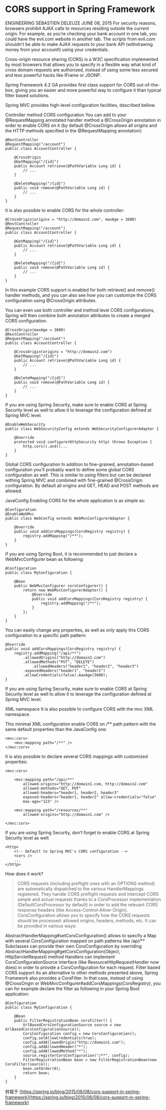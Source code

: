 # CORS support in Spring Framework
<authorAndTime dateTime='2018-05-21 15:08:11'/>


 ENGINEERING   SÉBASTIEN DELEUZE   JUNE 08, 2015
For security reasons, browsers prohibit AJAX calls to resources residing outside the current origin. For example, as you’re checking your bank account in one tab, you could have the evil.com website in another tab. The scripts from evil.com shouldn’t be able to make AJAX requests to your bank API (withdrawing money from your account!) using your credentials.

Cross-origin resource sharing (CORS) is a W3C specification implemented by most browsers that allows you to specify in a flexible way what kind of cross domain requests are authorized, instead of using some less secured and less powerful hacks like IFrame or JSONP.

Spring Framework 4.2 GA provides first class support for CORS out-of-the-box, giving you an easier and more powerful way to configure it than typical filter based solutions.

Spring MVC provides high-level configuration facilities, described bellow.

Controller method CORS configuration
You can add to your @RequestMapping annotated handler method a @CrossOrigin annotation in order to enable CORS on it (by default @CrossOrigin allows all origins and the HTTP methods specified in the @RequestMapping annotation):
```
@RestController
@RequestMapping("/account")
public class AccountController {

	@CrossOrigin
	@GetMapping("/{id}")
	public Account retrieve(@PathVariable Long id) {
		// ...
	}

	@DeleteMapping("/{id}")
	public void remove(@PathVariable Long id) {
		// ...
	}
}
```
It is also possible to enable CORS for the whole controller:
```
@CrossOrigin(origins = "http://domain2.com", maxAge = 3600)
@RestController
@RequestMapping("/account")
public class AccountController {

	@GetMapping("/{id}")
	public Account retrieve(@PathVariable Long id) {
		// ...
	}

	@DeleteMapping("/{id}")
	public void remove(@PathVariable Long id) {
		// ...
	}
}
```
In this example CORS support is enabled for both retrieve() and remove() handler methods, and you can also see how you can customize the CORS configuration using @CrossOrigin attributes.

You can even use both controller and method level CORS configurations, Spring will then combine both annotation attributes to create a merged CORS configuration.
```
@CrossOrigin(maxAge = 3600)
@RestController
@RequestMapping("/account")
public class AccountController {

	@CrossOrigin(origins = "http://domain2.com")
	@GetMapping("/{id}")
	public Account retrieve(@PathVariable Long id) {
		// ...
	}

	@DeleteMapping("/{id}")
	public void remove(@PathVariable Long id) {
		// ...
	}
}
```
If you are using Spring Security, make sure to enable CORS at Spring Security level as well to allow it to leverage the configuration defined at Spring MVC level.
```
@EnableWebSecurity
public class WebSecurityConfig extends WebSecurityConfigurerAdapter {

	@Override
	protected void configure(HttpSecurity http) throws Exception {
		http.cors().and()...
	}
}
```
Global CORS configuration
In addition to fine-grained, annotation-based configuration you’ll probably want to define some global CORS configuration as well. This is similar to using filters but can be declared withing Spring MVC and combined with fine-grained @CrossOrigin configuration. By default all origins and GET, HEAD and POST methods are allowed.

JavaConfig
Enabling CORS for the whole application is as simple as:
```
@Configuration
@EnableWebMvc
public class WebConfig extends WebMvcConfigurerAdapter {

	@Override
	public void addCorsMappings(CorsRegistry registry) {
		registry.addMapping("/**");
	}
}
```
If you are using Spring Boot, it is recommended to just declare a WebMvcConfigurer bean as following:
```
@Configuration
public class MyConfiguration {

    @Bean
    public WebMvcConfigurer corsConfigurer() {
        return new WebMvcConfigurerAdapter() {
            @Override
            public void addCorsMappings(CorsRegistry registry) {
                registry.addMapping("/**");
            }
        };
    }
}
```
You can easily change any properties, as well as only apply this CORS configuration to a specific path pattern:
```
@Override
public void addCorsMappings(CorsRegistry registry) {
	registry.addMapping("/api/**")
		.allowedOrigins("http://domain2.com")
		.allowedMethods("PUT", "DELETE")
			.allowedHeaders("header1", "header2", "header3")
		.exposedHeaders("header1", "header2")
		.allowCredentials(false).maxAge(3600);
}
```
If you are using Spring Security, make sure to enable CORS at Spring Security level as well to allow it to leverage the configuration defined at Spring MVC level.

XML namespace
It is also possible to configure CORS with the mvc XML namespace.

This minimal XML configuration enable CORS on /** path pattern with the same default properties than the JavaConfig one:
```
<mvc:cors>
	<mvc:mapping path="/**" />
</mvc:cors>
```
It is also possible to declare several CORS mappings with customized properties:
```
<mvc:cors>

	<mvc:mapping path="/api/**"
		allowed-origins="http://domain1.com, http://domain2.com"
		allowed-methods="GET, PUT"
		allowed-headers="header1, header2, header3"
		exposed-headers="header1, header2" allow-credentials="false"
		max-age="123" />

	<mvc:mapping path="/resources/**"
		allowed-origins="http://domain1.com" />

</mvc:cors>
```
If you are using Spring Security, don’t forget to enable CORS at Spring Security level as well:
```
<http>
	<!-- Default to Spring MVC's CORS configuration -->
	<cors />
	...
</http>
```
How does it work?
> CORS requests (including preflight ones with an OPTIONS method) are automatically dispatched to the various HandlerMappings registered. They handle CORS preflight requests and intercept CORS simple and actual requests thanks to a CorsProcessor implementation (DefaultCorsProcessor by default) in order to add the relevant CORS response headers (like Access-Control-Allow-Origin). CorsConfiguration allows you to specify how the CORS requests should be processed: allowed origins, headers, methods, etc. It can be provided in various ways:

AbstractHandlerMapping#setCorsConfiguration() allows to specify a Map with several CorsConfiguration mapped on path patterns like /api/**
Subclasses can provide their own CorsConfiguration by overriding AbstractHandlerMapping#getCorsConfiguration(Object, HttpServletRequest) method
Handlers can implement CorsConfigurationSource interface (like ResourceHttpRequestHandler now does) in order to provide a CorsConfiguration for each request.
Filter based CORS support
As an alternative to other methods presented above, Spring Framework also provides a CorsFilter. In that case, instead of using @CrossOrigin or WebMvcConfigurer#addCorsMappings(CorsRegistry), you can for example declare the filter as following in your Spring Boot application:
```
@Configuration
public class MyConfiguration {

	@Bean
	public FilterRegistrationBean corsFilter() {
		UrlBasedCorsConfigurationSource source = new UrlBasedCorsConfigurationSource();
		CorsConfiguration config = new CorsConfiguration();
		config.setAllowCredentials(true);
		config.addAllowedOrigin("http://domain1.com");
		config.addAllowedHeader("*");
		config.addAllowedMethod("*");
		source.registerCorsConfiguration("/**", config);
		FilterRegistrationBean bean = new FilterRegistrationBean(new CorsFilter(source));
		bean.setOrder(0);
		return bean;
	}
}
```
转载于 [https://spring.io/blog/2015/06/08/cors-support-in-spring-framework](https://spring.io/blog/2015/06/08/cors-support-in-spring-framework)
